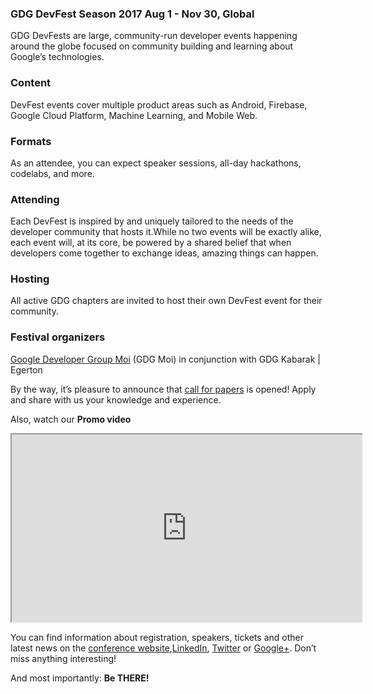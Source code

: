 ### GDG DevFest Season 2017 Aug 1 - Nov 30, Global

GDG DevFests are large, community-run developer events happening around the globe focused on community building and learning about Google’s technologies.

### Content

DevFest events cover multiple product areas such as Android, Firebase, Google Cloud Platform, Machine Learning, and Mobile Web. 

### Formats

As an attendee, you can expect speaker sessions, all-day hackathons, codelabs, and more. 

### Attending

Each DevFest is inspired by and uniquely tailored to the needs of the developer community that hosts it.While no two events will be exactly alike, each event will, at its core, be powered by a shared belief that when developers come together to exchange ideas, amazing things can happen.

### Hosting

All active GDG chapters are invited to host their own DevFest event for their community.

### Festival organizers

[Google Developer Group Moi](https://www.linkedin.com/company-beta/18101988/) (GDG Moi) in conjunction with GDG Kabarak | Egerton

By the way, it’s pleasure to announce that [call for papers]() is opened! Apply and share with us your knowledge and experience.

Also, watch our **Promo video**

<iframe width="560" height="300" src="https://www.youtube.com/watch?v=9GQi7Fxha0M" frameborder="1" allowfullscreen></iframe>

You can find information about registration, speakers, tickets and other latest news on the [conference website](),[LinkedIn](https://www.linkedin.com/company-beta/18101988/), [Twitter](https://twitter.com/intent/user?screen_name=GDGMoi) or [Google+](https://plus.google.com/u/0/b/100413733864528613887/+GdgmoiuniAppspotmain). Don’t miss anything interesting!

And most importantly: **Be THERE!**
